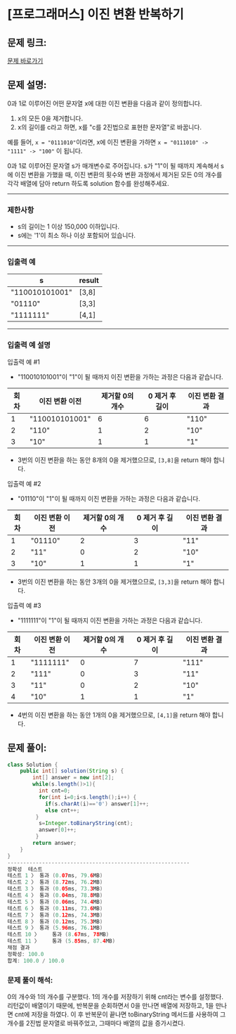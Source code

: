 # [프로그래머스] 이진 변환 반복하기

## 문제 링크:

[문제 바로가기](https://school.programmers.co.kr/learn/courses/30/lessons/70129)

## 문제 설명:

0과 1로 이루어진 어떤 문자열 x에 대한 이진 변환을 다음과 같이 정의합니다.

1. x의 모든 0을 제거합니다.
2. x의 길이를 c라고 하면, x를 "c를 2진법으로 표현한 문자열"로 바꿉니다.

예를 들어, `x = "0111010"`이라면, x에 이진 변환을 가하면 `x = "0111010" -> "1111" -> "100"` 이 됩니다.

0과 1로 이루어진 문자열 s가 매개변수로 주어집니다. s가 "1"이 될 때까지 계속해서 s에 이진 변환을 가했을 때, 이진 변환의 횟수와 변환 과정에서 제거된 모든 0의 개수를 각각 배열에 담아 return 하도록 solution 함수를 완성해주세요.

---

### 제한사항

- s의 길이는 1 이상 150,000 이하입니다.
- s에는 '1'이 최소 하나 이상 포함되어 있습니다.

---

### 입출력 예

| s | result |
| --- | --- |
| "110010101001" | [3,8] |
| "01110" | [3,3] |
| "1111111" | [4,1] |

---

### 입출력 예 설명

입출력 예 #1

- "110010101001"이 "1"이 될 때까지 이진 변환을 가하는 과정은 다음과 같습니다.

| 회차 | 이진 변환 이전 | 제거할 0의 개수 | 0 제거 후 길이 | 이진 변환 결과 |
| --- | --- | --- | --- | --- |
| 1 | "110010101001" | 6 | 6 | "110" |
| 2 | "110" | 1 | 2 | "10" |
| 3 | "10" | 1 | 1 | "1" |
- 3번의 이진 변환을 하는 동안 8개의 0을 제거했으므로, `[3,8]`을 return 해야 합니다.

입출력 예 #2

- "01110"이 "1"이 될 때까지 이진 변환을 가하는 과정은 다음과 같습니다.

| 회차 | 이진 변환 이전 | 제거할 0의 개수 | 0 제거 후 길이 | 이진 변환 결과 |
| --- | --- | --- | --- | --- |
| 1 | "01110" | 2 | 3 | "11" |
| 2 | "11" | 0 | 2 | "10" |
| 3 | "10" | 1 | 1 | "1" |
- 3번의 이진 변환을 하는 동안 3개의 0을 제거했으므로, `[3,3]`을 return 해야 합니다.

입출력 예 #3

- "1111111"이 "1"이 될 때까지 이진 변환을 가하는 과정은 다음과 같습니다.

| 회차 | 이진 변환 이전 | 제거할 0의 개수 | 0 제거 후 길이 | 이진 변환 결과 |
| --- | --- | --- | --- | --- |
| 1 | "1111111" | 0 | 7 | "111" |
| 2 | "111" | 0 | 3 | "11" |
| 3 | "11" | 0 | 2 | "10" |
| 4 | "10" | 1 | 1 | "1" |
- 4번의 이진 변환을 하는 동안 1개의 0을 제거했으므로, `[4,1]`을 return 해야 합니다.

## 문제 풀이:

```java
class Solution {
    public int[] solution(String s) {
        int[] answer = new int[2];
        while(s.length()>1){ 
          int cnt=0;
          for(int i=0;i<s.length();i++) {
            if(s.charAt(i)=='0') answer[1]++;
            else cnt++;
         }
          s=Integer.toBinaryString(cnt);
          answer[0]++;
         }
        return answer;
    }
}
----------------------------------------------------------
정확성  테스트
테스트 1 〉	통과 (0.07ms, 79.6MB)
테스트 2 〉	통과 (8.72ms, 76.2MB)
테스트 3 〉	통과 (0.05ms, 73.3MB)
테스트 4 〉	통과 (0.04ms, 78.8MB)
테스트 5 〉	통과 (0.06ms, 74.4MB)
테스트 6 〉	통과 (0.11ms, 73.6MB)
테스트 7 〉	통과 (0.12ms, 74.3MB)
테스트 8 〉	통과 (0.12ms, 75.3MB)
테스트 9 〉	통과 (5.96ms, 76.1MB)
테스트 10 〉	통과 (8.67ms, 78MB)
테스트 11 〉	통과 (5.85ms, 87.4MB)
채점 결과
정확성: 100.0
합계: 100.0 / 100.0
```

### **문제 풀이 해석:**

0의 개수와 1의 개수를 구분했다. 1의 개수를 저장하기 위해 cnt라는 변수를 설정했다. 리턴값이 배열이기 때문에, 반복문을 순회하면서 0을 만나면 배열에 저장하고, 1을 만나면 cnt에 저장을 하였다. 이 후 반복문이 끝나면 toBinaryString 메서드를 사용하여 그 개수를 2진법 문자열로 바꿔주었고, 그때마다 배열의 값을 증가시켰다.